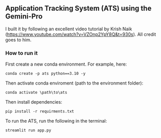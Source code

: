 ## Application Tracking System (ATS) using the Gemini-Pro
I built it by following an excellent video tutorial by Krish Naik (https://www.youtube.com/watch?v=VZOnp2YpY8Q&t=930s). All credit goes to him.

### How to run it
First create a new conda environment. For example, here:

```conda create -p ats python==3.10 -y```

Then activate conda enviroment (path to the environment folder):

```conda activate \path\to\ats```

Then install dependencies:

```pip install -r requirments.txt```

To run the ATS, run the following in the terminal:

```streamlit run app.py```